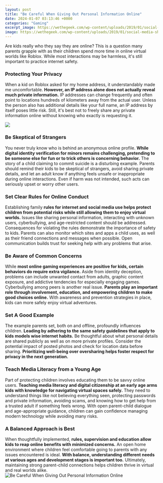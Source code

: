 ```yaml
---
layout: post
title: "Be Careful When Giving Out Personal Information Online"
date: 2024-01-07 03:13:46 +0000
categories: "Gaming"
excerpt_image: https://wethegeek.com/wp-content/uploads/2019/01/social-media-sharing.jpg
image: https://wethegeek.com/wp-content/uploads/2019/01/social-media-sharing.jpg
---
```


Are kids really who they say they are online? This is a question many parents grapple with as their children spend more time in online virtual worlds like Roblox. While most interactions may be harmless, it's still important to practice internet safety.  
### Protecting Your Privacy
When a kid on Roblox asked for my home address, it understandably made me uncomfortable. **However, an IP address alone does not actually reveal much private information.** IP addresses can change frequently and often point to locations hundreds of kilometers away from the actual user. Unless the person also has additional details like your full name, an IP address by itself poses little risk. Still, it's best not to freely share any private information online without knowing who exactly is requesting it.

![](https://www.cybersafe.my/pdf/kids/jpg/never-give-personal-info.jpg)
### Be Skeptical of Strangers 
You never truly know who is behind an anonymous online profile. **While digital identity verification for minors remains challenging, pretending to be someone else for fun or to trick others is concerning behavior.** The story of a child claiming to commit suicide is a disturbing example. Parents should remind their kids to be skeptical of strangers, avoid sharing private details, and let an adult know if anything feels unsafe or inappropriate during online interactions. Even if harm was not intended, such acts can seriously upset or worry other users.
### Set Clear Rules for Online Conduct
Establishing family **rules for internet and social media use helps protect children from potential risks while still allowing them to enjoy virtual worlds.** Issues like sharing personal information, interacting with unknown users, cyberbullying, and age-restricted content should be addressed. Consequences for violating the rules demonstrate the importance of safety to kids. Parents can also monitor which sites and apps a child uses, as well as their friend connections and messages when possible. Open communication builds trust for seeking help with any problems that arise.
### Be Aware of Common Concerns 
While **most online gaming experiences are positive for kids, certain behaviors do require extra vigilance.** Aside from identity deception, problems can include unwanted contact from adults, graphic content exposure, and addictive tendencies for especially engaging games. Cyberbullying among peers is another real issue. **Parents play an important role through involvement, education, and empowering children to make good choices online.** With awareness and prevention strategies in place, kids can more safely enjoy virtual adventures.
### Set A Good Example 
The example parents set, both on and offline, profoundly influences children. **Leading by adhering to the same safety guidelines that apply to kids models wise internet habits.** Be thoughtful about what personal details are shared publicly as well as on more private profiles. Consider the potential impact of posted photos and check for location data before sharing. **Prioritizing well-being over oversharing helps foster respect for privacy in the next generation.**
### Teach Media Literacy from a Young Age
Part of protecting children involves educating them to be savvy online users. **Teaching media literacy and digital citizenship at an early age arms kids with knowledge for navigating virtual spaces safely.** They need to understand things like not believing everything seen, protecting passwords and private information, avoiding scams, and knowing how to get help from a trusted adult if something feels wrong. With open parent-child dialogue and age-appropriate guidance, children can gain confidence managing modern technology while avoiding many risks.
### A Balanced Approach is Best
When thoughtfully implemented, **rules, supervision and education allow kids to reap online benefits with minimized concerns.** An open home environment where children feel comfortable going to parents with any issues encountered is ideal. **With balance, understanding different needs at various ages and development stages is important too.** Ultimately, maintaining strong parent-child connections helps children thrive in virtual and real worlds alike.
![Be Careful When Giving Out Personal Information Online](https://wethegeek.com/wp-content/uploads/2019/01/social-media-sharing.jpg)